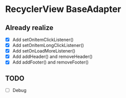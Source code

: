 # RecyclerView BaseAdapter

## Already realize

- [x] Add setOnItemClickListener()
- [x] Add setOnItemLongClickListener()
- [x] Add setOnLoadMoreListener()
- [x] Add addHeader() and removeHeader()
- [x] Add addFooter() and removeFooter()

## TODO

- [ ] Debug
